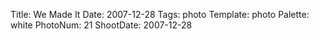 Title: We Made It
Date: 2007-12-28
Tags: photo
Template: photo
Palette: white
PhotoNum: 21
ShootDate: 2007-12-28
